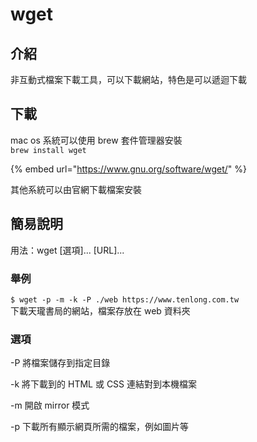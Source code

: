 # wget

## 介紹

非互動式檔案下載工具，可以下載網站，特色是可以遞迴下載

## 下載

mac os 系統可以使用 brew 套件管理器安裝  
`brew install wget`

{% embed url="https://www.gnu.org/software/wget/" %}

其他系統可以由官網下載檔案安裝

## 簡易說明

用法：wget \[選項\]... \[URL\]...

### 舉例

`$ wget -p -m -k -P ./web https://www.tenlong.com.tw`  
下載天瓏書局的網站，檔案存放在 web 資料夾

### 選項

-P 將檔案儲存到指定目錄

-k 將下載到的 HTML 或 CSS 連結對到本機檔案

-m 開啟 mirror 模式

-p 下載所有顯示網頁所需的檔案，例如圖片等


